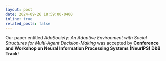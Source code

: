 ```yaml
---
layout: post
date: 2024-09-26 18:59:00-0400
inline: true
related_posts: false
---
```


Our paper entitled *AdaSociety: An Adaptive Environment with Social Structures for Multi-Agent Decision-Making* was accepted by **Conference and Workshop on Neural Information Processing Systems (NeurIPS) D&B Track**!
